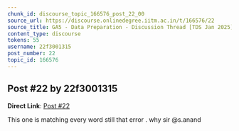 ```yaml
---
chunk_id: discourse_topic_166576_post_22_00
source_url: https://discourse.onlinedegree.iitm.ac.in/t/166576/22
source_title: GA5 - Data Preparation - Discussion Thread [TDS Jan 2025]
content_type: discourse
tokens: 55
username: 22f3001315
post_number: 22
topic_id: 166576
---
```


## Post #22 by 22f3001315

**Direct Link**: [Post #22](https://discourse.onlinedegree.iitm.ac.in/t/166576/22)

This one is matching every word still that error . why sir @s.anand
